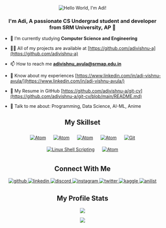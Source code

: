 <p align="center">
 <img src="https://github.com/adivishnu-a/adivishnu-a/assets/95145136/70915d45-06dd-4673-9341-910d75d11ab2" alt="Hello World, I'm Adi!" />
</p>

<h3 align="center">I'm Adi, A passionate CS Undergrad student and developer from SRM University, AP 🚀</h3>

- 🌱 I’m currently studying **Computer Science and Engineering**

- 👨‍💻 All of my projects are available at [https://github.com/adivishnu-a](https://github.com/adivishnu-a)

- 📫 How to reach me **adivishnu_avula@srmap.edu.in**

- 📝 Know about my experiences [https://www.linkedin.com/in/adi-vishnu-avula/](https://www.linkedin.com/in/adi-vishnu-avula/)

- 📃 My Resume in GitHub [https://github.com/adivishnu-a/git-cv](https://github.com/adivishnu-a/git-cv/blob/main/README.md)

- 🍥 Talk to me about: Programming, Data Science, AI-ML, Anime

<h2 align="center">My Skillset</h2>
<div align="center">  
  <a href="https://www.python.org/" target="_blank"><img style="margin: 10px" src="https://img.shields.io/badge/Python-3776AB?style=for-the-badge&logo=python&logoColor=white" alt="Atom" style="margin-bottom: 5px;" /></a>
  <a href="https://www.cprogramming.com/" target="_blank"><img style="margin: 10px" src="https://img.shields.io/badge/C-00599C?style=for-the-badge&logo=c&logoColor=white" alt="Atom" style="margin-bottom: 5px;" /></a>
  <a href="https://www.cplusplus.com/" target="_blank"><img style="margin: 10px" src="https://img.shields.io/badge/C%2B%2B-00599C?style=for-the-badge&logo=c%2B%2B&logoColor=white" alt="Atom" style="margin-bottom: 5px;" /></a>
  <a href="https://www.java.com/" target="_blank"><img style="margin: 10px" src="https://img.shields.io/badge/Java-ED8B00?style=for-the-badge&logo=java&logoColor=white" alt="Atom" style="margin-bottom: 5px;" /></a>
  <a href="https://github.com/adivishnu-a" target="_blank"><img style="margin: 10px" src="https://img.shields.io/badge/GIT-E44C30?style=for-the-badge&logo=git&logoColor=white" alt="Git" style="margin-bottom: 5px;" /></a> 
  <a href="https://www.gnu.org/software/bash/" target="_blank"><img style="margin: 10px" src="https://img.shields.io/badge/Shell_Script-121011?style=for-the-badge&logo=gnu-bash&logoColor=white" alt="Linux Shell Scripting" style="margin-bottom: 5px;" /></a>  
  <a href="https://jupyter.org/" target="_blank"><img style="margin: 10px" src="https://img.shields.io/badge/Jupyter-F37626.svg?&style=for-the-badge&logo=Jupyter&logoColor=white" alt="Atom" style="margin-bottom: 5px;" /></a>
</div>  

<h2 align="center">Connect With Me</h2> 
<div align="center">
<a href="https://github.com/adivishnu-a" target="_blank">
<img src=https://img.shields.io/badge/github-%2324292e.svg?&style=for-the-badge&logo=github&logoColor=white alt=github style="margin-bottom: 5px;" />
</a>
<a href="https://linkedin.com/in/adi-vishnu-avula" target="_blank">
<img src=https://img.shields.io/badge/linkedin-%231E77B5.svg?&style=for-the-badge&logo=linkedin&logoColor=white alt=linkedin style="margin-bottom: 5px;" />
</a>
<a href="https://discordapp.com/users/882532728040460298" target="_blank">
<img src=https://img.shields.io/badge/Discord-5865F2?style=for-the-badge&logo=discord&logoColor=white alt=discord style="margin-bottom: 5px;" />
</a>
<a href="https://instagram.com/adivishnu_avula" target="_blank">
<img src=https://img.shields.io/badge/Instagram-E4405F?style=for-the-badge&logo=instagram&logoColor=white alt=instagram style="margin-bottom: 5px;" />
</a>
<a href="https://twitter.com/adivishnu_avula" target="_blank">
<img src=https://img.shields.io/badge/twitter-%2300acee.svg?&style=for-the-badge&logo=twitter&logoColor=white alt=twitter style="margin-bottom: 5px;" />
</a>
<a href="https://www.kaggle.com/adivishnu" target="_blank">
<img src=https://img.shields.io/badge/Kaggle-20BEFF?style=for-the-badge&logo=Kaggle&logoColor=white alt=kaggle style="margin-bottom: 5px;" />
</a>
<a href="https://anilist.co/user/adi149/animelist" target="_blank">
<img src=https://img.shields.io/badge/AniList-02A9FF?style=for-the-badge&logo=AniList&logoColor=white alt=anilist style="margin-bottom: 5px;" />
</a>
</div>  
 
<h2 align="center">My Profile Stats</h2>

<div align="center"><img src="https://github-readme-stats-sigma-five.vercel.app/api?username=adivishnu-a&show_icons=true&show_icons=true&theme=tokyonight&locale=en&count_private=true&include_all_commits=true" align="center" /></div>  
<p></p>
<div align="center"><img src="https://github-readme-stats-sigma-five.vercel.app/api/top-langs/?username=adivishnu-a&show_icons=true&theme=tokyonight&locale=en&layout=compact&count_private=true" align="center" /></div> 
